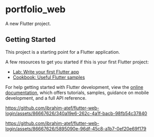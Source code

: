 # portfolio_web

A new Flutter project.

## Getting Started

This project is a starting point for a Flutter application.

A few resources to get you started if this is your first Flutter project:

- [Lab: Write your first Flutter app](https://docs.flutter.dev/get-started/codelab)
- [Cookbook: Useful Flutter samples](https://docs.flutter.dev/cookbook)

For help getting started with Flutter development, view the
[online documentation](https://docs.flutter.dev/), which offers tutorials,
samples, guidance on mobile development, and a full API reference.
 
https://github.com/ibrahim-atef/flutter-web-login/assets/86667626/340a19e6-262c-4a1f-bacb-98fb54c37840

https://github.com/ibrahim-atef/flutter-web-login/assets/86667626/5895090e-96df-45c8-a1b7-0ef20e69f179

